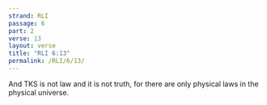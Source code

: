 ```yaml
---
strand: RLI
passage: 6
part: 2
verse: 13
layout: verse
title: "RLI 6:13"
permalink: /RLI/6/13/
---
```

And TKS is not law and it is not truth, for there are only physical laws in the physical universe.
